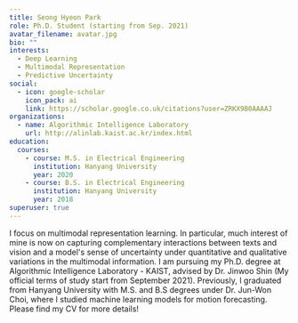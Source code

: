 ```yaml
---
title: Seong Hyeon Park
role: Ph.D. Student (starting from Sep. 2021)
avatar_filename: avatar.jpg
bio: ""
interests:
  - Deep Learning
  - Multimodal Representation
  - Predictive Uncertainty
social:
  - icon: google-scholar
    icon_pack: ai
    link: https://scholar.google.co.uk/citations?user=ZRKX9B0AAAAJ
organizations:
  - name: Algorithmic Intelligence Laboratory
    url: http://alinlab.kaist.ac.kr/index.html
education:
  courses:
    - course: M.S. in Electrical Engineering
      institution: Hanyang University
      year: 2020
    - course: B.S. in Electrical Engineering
      institution: Hanyang University
      year: 2018
superuser: true
---
```

I focus on multimodal representation learning. In particular, much interest of mine is now on capturing complementary interactions between texts and vision and a model's sense of uncertainty under quantitative and qualitative variations in the multimodal information. I am pursuing my Ph.D. degree at Algorithmic Intelligence Laboratory - KAIST, advised by Dr. Jinwoo Shin (My official terms of study start from September 2021). Previously, I graduated from Hanyang University with M.S. and B.S degrees under Dr. Jun-Won Choi, where I studied machine learning models for motion forecasting. Please find my CV for more details!